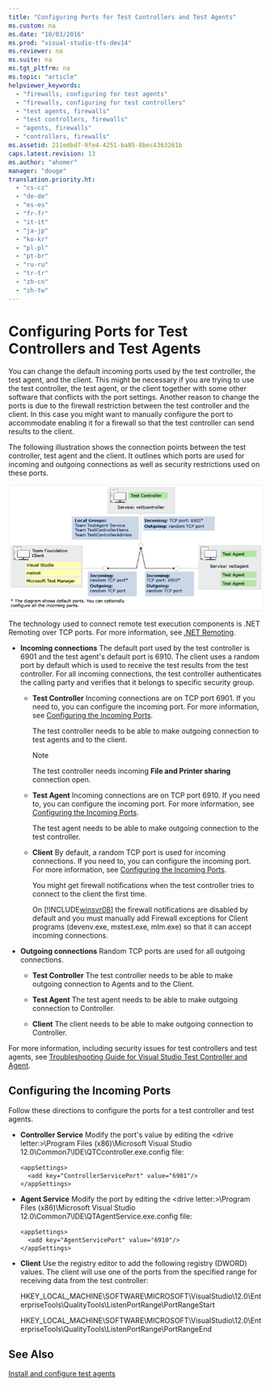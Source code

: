 ```yaml
---
title: "Configuring Ports for Test Controllers and Test Agents"
ms.custom: na
ms.date: "10/03/2016"
ms.prod: "visual-studio-tfs-dev14"
ms.reviewer: na
ms.suite: na
ms.tgt_pltfrm: na
ms.topic: "article"
helpviewer_keywords: 
  - "firewalls, configuring for test agents"
  - "firewalls, configuring for test controllers"
  - "test agents, firewalls"
  - "test controllers, firewalls"
  - "agents, firewalls"
  - "controllers, firewalls"
ms.assetid: 211edbd7-9fe4-4251-ba85-8bec4363261b
caps.latest.revision: 13
ms.author: "ahomer"
manager: "douge"
translation.priority.ht: 
  - "cs-cz"
  - "de-de"
  - "es-es"
  - "fr-fr"
  - "it-it"
  - "ja-jp"
  - "ko-kr"
  - "pl-pl"
  - "pt-br"
  - "ru-ru"
  - "tr-tr"
  - "zh-cn"
  - "zh-tw"
---
```

# Configuring Ports for Test Controllers and Test Agents
You can change the default incoming ports used by the test controller, the test agent, and the client. This might be necessary if you are trying to use the test controller, the test agent, or the client together with some other software that conflicts with the port settings. Another reason to change the ports is due to the firewall restriction between the test controller and the client. In this case you might want to manually configure the port to accommodate enabling it for a firewall so that the test controller can send results to the client.  
  
 The following illustration shows the connection points between the test controller, test agent and the client. It outlines which ports are used for incoming and outgoing connections as well as security restrictions used on these ports.  
  
 ![Test contoller and test agent ports and security](../dv_TeamTestALM/media/testcontrolleragentfirewall.png "TestControllerAgentFirewall")  
  
 The technology used to connect remote test execution components is .NET Remoting over TCP ports. For more information, see [.NET Remoting](http://go.microsoft.com/fwlink/?LinkId=190617).  
  
-   **Incoming connections** The default port used by the test controller is 6901 and the test agent's default port is 6910. The client uses a random port by default which is used to receive the test results from the test controller. For all incoming connections, the test controller authenticates the calling party and verifies that it belongs to specific security group.  
  
    -   **Test Controller** Incoming connections are on TCP port 6901. If you need to, you can configure the incoming port. For more information, see [Configuring the Incoming Ports](#ConfigurePorts).  
  
         The test controller needs to be able to make outgoing connection to test agents and to the client.  
  
        > [!NOTE]
        >  The test controller needs incoming **File and Printer sharing** connection open.  
  
    -   **Test Agent** Incoming connections are on TCP port 6910. If you need to, you can configure the incoming port. For more information, see [Configuring the Incoming Ports](#ConfigurePorts).  
  
         The test agent needs to be able to make outgoing connection to the test controller.  
  
    -   **Client** By default, a random TCP port is used for incoming connections. If you need to, you can configure the incoming port. For more information, see [Configuring the Incoming Ports](#ConfigurePorts).  
  
         You might get firewall notifications when the test controller tries to connect to the client the first time.  
  
         On [!INCLUDE[winsvr08](../dv_TeamTestALM/includes/winsvr08_md.md)] the firewall notifications are disabled by default and you must manually add Firewall exceptions for Client programs (devenv.exe, mstest.exe, mlm.exe) so that it can accept incoming connections.  
  
-   **Outgoing connections** Random TCP ports are used for all outgoing connections.  
  
    -   **Test Controller** The test controller needs to be able to make outgoing connection to Agents and to the Client.  
  
    -   **Test Agent** The test agent needs to be able to make outgoing connection to Controller.  
  
    -   **Client** The client needs to be able to make outgoing connection to Controller.  
  
 For more information, including security issues for test controllers and test agents, see [Troubleshooting Guide for Visual Studio Test Controller and Agent](http://go.microsoft.com/fwlink/?LinkId=190594).  
  
##  <a name="ConfigurePorts"></a> Configuring the Incoming Ports  
 Follow these directions to configure the ports for a test controller and test agents.  
  
-   **Controller Service** Modify the port's value by editing the \<drive letter:>\Program Files (x86)\Microsoft Visual Studio 12.0\Common7\IDE\QTCcontroller.exe.config file:  
  
    ```  
    <appSettings>  
      <add key="ControllerServicePort" value="6901"/>  
    </appSettings>  
    ```  
  
-   **Agent Service** Modify the port by editing the \<drive letter:>\Program Files (x86)\Microsoft Visual Studio 12.0\Common7\IDE\QTAgentService.exe.config file:  
  
    ```  
    <appSettings>  
      <add key="AgentServicePort" value="6910"/>  
    </appSettings>  
    ```  
  
-   **Client** Use the registry editor to add the following registry (DWORD) values. The client will use one of the ports from the specified range for receiving data from the test controller:  
  
     HKEY_LOCAL_MACHINE\SOFTWARE\MICROSOFT\VisualStudio\12.0\EnterpriseTools\QualityTools\ListenPortRange\PortRangeStart  
  
     HKEY_LOCAL_MACHINE\SOFTWARE\MICROSOFT\VisualStudio\12.0\EnterpriseTools\QualityTools\ListenPortRange\PortRangeEnd  
  
## See Also  
 [Install and configure test agents](../dv_TeamTestALM/install-and-configure-test-agents.md)
